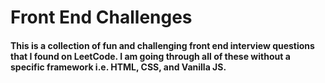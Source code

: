 # Front End Challenges

#### This is a collection of fun and challenging front end interview questions that I found on LeetCode. I am going through all of these without a specific framework i.e. HTML, CSS, and Vanilla JS.